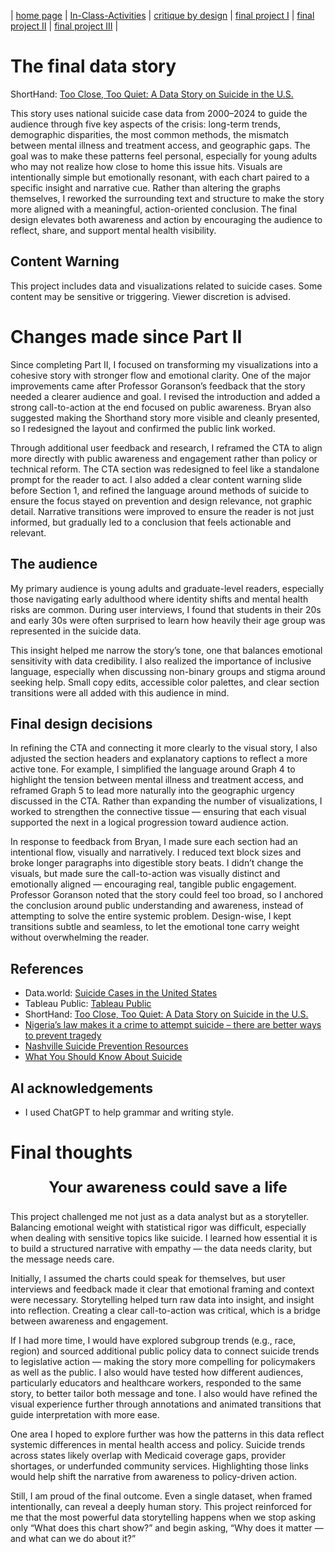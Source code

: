 | [home page](https://jacobly0506.github.io/hojoon-portfolio/) | [In-Class-Activities](dataviz-examples) | [critique by design](critique-by-design) | [final project I](final-project-part-one) | [final project II](final-project-part-two) | [final project III](final-project-part-three) |

# The final data story

ShortHand: [Too Close, Too Quiet: A Data Story on Suicide in the U.S.](https://carnegiemellon.shorthandstories.com/unheard-crisis/index.html)

This story uses national suicide case data from 2000–2024 to guide the audience through five key aspects of the crisis: long-term trends, demographic disparities, the most common methods, the mismatch between mental illness and treatment access, and geographic gaps. The goal was to make these patterns feel personal, especially for young adults who may not realize how close to home this issue hits. Visuals are intentionally simple but emotionally resonant, with each chart paired to a specific insight and narrative cue. Rather than altering the graphs themselves, I reworked the surrounding text and structure to make the story more aligned with a meaningful, action-oriented conclusion. The final design elevates both awareness and action by encouraging the audience to reflect, share, and support mental health visibility.

## Content Warning

This project includes data and visualizations related to suicide cases. Some content may be sensitive or triggering. Viewer discretion is advised.

# Changes made since Part II

Since completing Part II, I focused on transforming my visualizations into a cohesive story with stronger flow and emotional clarity. One of the major improvements came after Professor Goranson’s feedback that the story needed a clearer audience and goal. I revised the introduction and added a strong call-to-action at the end focused on public awareness. Bryan also suggested making the Shorthand story more visible and cleanly presented, so I redesigned the layout and confirmed the public link worked.

Through additional user feedback and research, I reframed the CTA to align more directly with public awareness and engagement rather than policy or technical reform. The CTA section was redesigned to feel like a standalone prompt for the reader to act. I also added a clear content warning slide before Section 1, and refined the language around methods of suicide to ensure the focus stayed on prevention and design relevance, not graphic detail. Narrative transitions were improved to ensure the reader is not just informed, but gradually led to a conclusion that feels actionable and relevant.

## The audience

My primary audience is young adults and graduate-level readers, especially those navigating early adulthood where identity shifts and mental health risks are common. During user interviews, I found that students in their 20s and early 30s were often surprised to learn how heavily their age group was represented in the suicide data.

This insight helped me narrow the story’s tone, one that balances emotional sensitivity with data credibility. I also realized the importance of inclusive language, especially when discussing non-binary groups and stigma around seeking help. Small copy edits, accessible color palettes, and clear section transitions were all added with this audience in mind.

## Final design decisions

In refining the CTA and connecting it more clearly to the visual story, I also adjusted the section headers and explanatory captions to reflect a more active tone. For example, I simplified the language around Graph 4 to highlight the tension between mental illness and treatment access, and reframed Graph 5 to lead more naturally into the geographic urgency discussed in the CTA. Rather than expanding the number of visualizations, I worked to strengthen the connective tissue — ensuring that each visual supported the next in a logical progression toward audience action.

In response to feedback from Bryan, I made sure each section had an intentional flow, visually and narratively. I reduced text block sizes and broke longer paragraphs into digestible story beats. I didn’t change the visuals, but made sure the call-to-action was visually distinct and emotionally aligned — encouraging real, tangible public engagement. Professor Goranson noted that the story could feel too broad, so I anchored the conclusion around public understanding and awareness, instead of attempting to solve the entire systemic problem. Design-wise, I kept transitions subtle and seamless, to let the emotional tone carry weight without overwhelming the reader.

## References

- Data.world: [Suicide Cases in the United States](https://data.world/guy-govt/suicide-cases-in-the-united-states)
- Tableau Public: [Tableau Public](https://public.tableau.com/app/profile/hojoon.lee/vizzes)
- ShortHand: [Too Close, Too Quiet: A Data Story on Suicide in the U.S.](https://carnegiemellon.shorthandstories.com/unheard-crisis/index.html)
- [Nigeria’s law makes it a crime to attempt suicide – there are better ways to prevent tragedy](https://theconversation.com/nigerias-law-makes-it-a-crime-to-attempt-suicide-there-are-better-ways-to-prevent-tragedy-169398)
- [Nashville Suicide Prevention Resources](https://southeastaddictiontn.com/nashville-suicide-prevention-resources/)
- [What You Should Know About Suicide](https://www.healthline.com/health/suicide-and-suicidal-behavior)
 
## AI acknowledgements

- I used ChatGPT to help grammar and writing style.

# Final thoughts

<p align="center" style="font-size: 24px;"><strong>Your awareness could save a life</strong></p>

This project challenged me not just as a data analyst but as a storyteller. Balancing emotional weight with statistical rigor was difficult, especially when dealing with sensitive topics like suicide. I learned how essential it is to build a structured narrative with empathy — the data needs clarity, but the message needs care.

Initially, I assumed the charts could speak for themselves, but user interviews and feedback made it clear that emotional framing and context were necessary. Storytelling helped turn raw data into insight, and insight into reflection. Creating a clear call-to-action was critical, which is a bridge between awareness and engagement.

If I had more time, I would have explored subgroup trends (e.g., race, region) and sourced additional public policy data to connect suicide trends to legislative action — making the story more compelling for policymakers as well as the public. I also would have tested how different audiences, particularly educators and healthcare workers, responded to the same story, to better tailor both message and tone. I also would have refined the visual experience further through annotations and animated transitions that guide interpretation with more ease.

One area I hoped to explore further was how the patterns in this data reflect systemic differences in mental health access and policy. Suicide trends across states likely overlap with Medicaid coverage gaps, provider shortages, or underfunded community services. Highlighting those links would help shift the narrative from awareness to policy-driven action.

Still, I am proud of the final outcome. Even a single dataset, when framed intentionally, can reveal a deeply human story. This project reinforced for me that the most powerful data storytelling happens when we stop asking only “What does this chart show?” and begin asking, “Why does it matter — and what can we do about it?”


